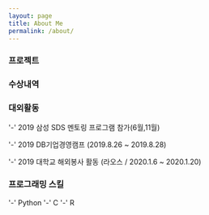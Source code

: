 ```yaml
---
layout: page
title: About Me
permalink: /about/
---
```



### 프로젝트


### 수상내역


### 대외활동
'-' 2019 삼성 SDS 멘토링 프로그램 참가(6월,11월)

'-' 2019 DB기업경영캠프 (2019.8.26 ~ 2019.8.28)

'-' 2019 대학교 해외봉사 활동 (라오스 / 2020.1.6 ~ 2020.1.20)


### 프로그래밍 스킬
'-' Python
'-' C
'-' R

